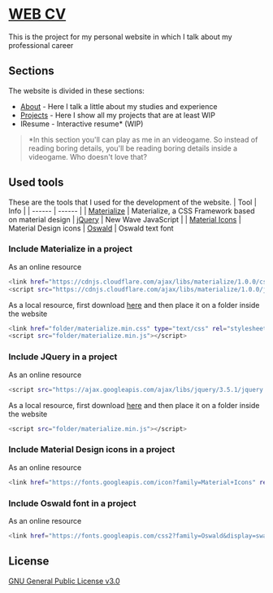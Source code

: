 # [WEB CV](http://alejandrofraga.me)
This is the project for my personal website in which I talk about my professional career

## Sections

The website is divided in these sections:

  - [About](http://alejandrofraga.me/about.html) - Here I talk a little about my studies and experience
  - [Projects](http://alejandrofraga.me/index.html) - Here I show all my projects that are at least WIP
  - IResume - Interactive resume* (WIP)

>*In this section you'll can play as me in an videogame. So instead of reading boring details, you'll be reading boring details inside a videogame. Who doesn't love that?

## Used tools

These are the tools that I used for the development of the website.
| Tool | Info |
| ------ | ------ |
| [Materialize](https://materializecss.com) | Materialize, a CSS Framework based on material design
| [jQuery](https://jquery.com) | New Wave JavaScript |
| [Material Icons](https://material.io/resources/icons/?style=baseline) | Material Design icons
| [Oswald](https://fonts.google.com/specimen/Oswald) | Oswald text font

### Include Materialize in a project

As an online resource

```sh
<link href="https://cdnjs.cloudflare.com/ajax/libs/materialize/1.0.0/css/materialize.min.css" type="text/css" rel="stylesheet" media="screen,projection"/>
<script src="https://cdnjs.cloudflare.com/ajax/libs/materialize/1.0.0/js/materialize.min.js"></script>
```

As a local resource, first download [here](https://materializecss.com/getting-started.html) and then place it on a folder inside the website

```sh
<link href="folder/materialize.min.css" type="text/css" rel="stylesheet" media="screen,projection"/>
<script src="folder/materialize.min.js"></script>
```


### Include JQuery in a project

As an online resource

```sh
<script src="https://ajax.googleapis.com/ajax/libs/jquery/3.5.1/jquery.min.js"></script>
```

As a local resource, first download [here](https://jquery.com/download/) and then place it on a folder inside the website

```sh
<script src="folder/materialize.min.js"></script>
```

### Include Material Design icons in a project

As an online resource

```sh
<link href="https://fonts.googleapis.com/icon?family=Material+Icons" rel="stylesheet">
```

### Include Oswald font in a project

As an online resource

```sh
<link href="https://fonts.googleapis.com/css2?family=Oswald&display=swap" rel="stylesheet">
```

## License
[GNU General Public License v3.0](https://github.com/AlejandroFraga/web-cv/blob/main/LICENSE)
